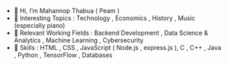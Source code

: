 - 👋 Hi, I’m Mahannop Thabua ( Peam )
- 👀 Interesting Topics : Technology , Economics , History , Music (especially piano)
- 🌾 Relevant Working Fields : Backend Development , Data Science & Analytics , Machine Learning , Cybersecurity
- 🌼 Skills : HTML , CSS , JavaScript ( Node.js , express.js ), C , C++ , Java , Python , TensorFlow , Databases
